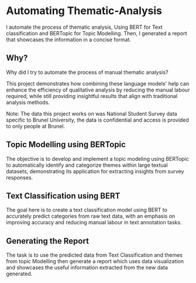 # Automating Thematic-Analysis
I automate the process of thematic analysis, Using BERT for Text classification and BERTopic for Topic Modelling. Then, I generated a report that showcases the information in a concise format.

## Why? 
Why did I try to automate the process of manual thematic analysis?

This project demonstrates how combining these language models' help can enhance the efficiency of qualitative analysis by reducing the manual labour required, while still providing insightful results that align with traditional analysis methods.


Note: The data this project works on was National Student Survey data specific to Brunel University, the data is confidential and access is provided to only people at Brunel.


## Topic Modelling using BERTopic 

The objective is to develop and implement a topic modeling using BERTopic to automatically identify and categorize themes within large textual datasets, demonstrating its application for extracting insights from survey responses.

## Text Classification using BERT 

The goal here is to create a text classification model using BERT to accurately predict categories from raw text data, with an emphasis on improving accuracy and reducing manual labour in text annotation tasks. 

## Generating the Report

The task is to use the predicted data from Text Classification and themes from topic Modelling then generate a report which uses data visualization and showcases the useful information extracted from the new data generated.



